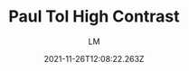 ---
_id: 61a0ce368017e9dcdb3b38ea
date: '2021-11-26T12:08:22.263Z'
date_iso: '2021-11-26'
author: LM
name: Paul Tol High Contrast
title: Paul Tol High Contrast
hex:
- '004488'
- DDAA33
- BB5566
colors:
- hex: '#004488'
- hex: '#DDAA33'
- hex: '#BB5566'
summary: 'This is the bright scheme from Paul Tol: https://personal.sron.nl/~pault/#sec:qualitative'
benchmark_images:
- name: distance matrix
  path: distance_matrix.png
- name: noticable matrix
  path: noticable_matrix.png
demo_images:
- name: bar chart
  path: ac_bar_chart.png
- name: donut chart
  path: ac_donut_chart.png
- name: line chart
  path: ac_line_chart.png
- name: scatter plot
  path: ac_scatter_chart.png

---